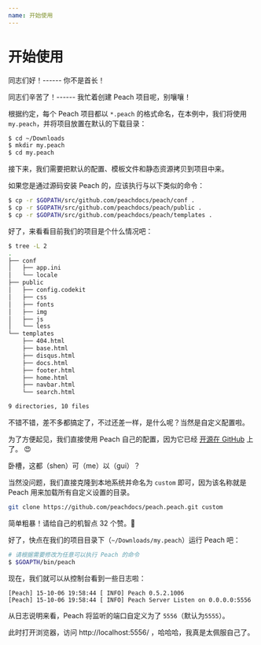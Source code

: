 ```yaml
---
name: 开始使用
---
```


# 开始使用

同志们好！------ 你不是首长！

同志们辛苦了！------ 我忙着创建 Peach 项目呢，别嚷嚷！

根据约定，每个 Peach 项目都以 `*.peach` 的格式命名，在本例中，我们将使用 `my.peach`，并将项目放置在默认的下载目录：

```sh
$ cd ~/Downloads
$ mkdir my.peach
$ cd my.peach
```

接下来，我们需要把默认的配置、模板文件和静态资源拷贝到项目中来。

如果您是通过源码安装 Peach 的，应该执行与以下类似的命令：

```sh
$ cp -r $GOPATH/src/github.com/peachdocs/peach/conf .
$ cp -r $GOPATH/src/github.com/peachdocs/peach/public .
$ cp -r $GOPATH/src/github.com/peachdocs/peach/templates .
```

好了，来看看目前我们的项目是个什么情况吧：

```sh
$ tree -L 2
.
├── conf
│   ├── app.ini
│   └── locale
├── public
│   ├── config.codekit
│   ├── css
│   ├── fonts
│   ├── img
│   ├── js
│   └── less
└── templates
    ├── 404.html
    ├── base.html
    ├── disqus.html
    ├── docs.html
    ├── footer.html
    ├── home.html
    ├── navbar.html
    └── search.html

9 directories, 10 files
```

不错不错，差不多都搞定了，不过还差一样，是什么呢？当然是自定义配置啦。

为了方便起见，我们直接使用 Peach 自己的配置，因为它已经 [开源在 GitHub](https://github.com/peachdocs/peach.peach) 上了。 :heart_eyes:

卧槽，这都（shen）可（me）以（gui）？

当然没问题，我们直接克隆到本地系统并命名为 `custom` 即可，因为该名称就是 Peach 用来加载所有自定义设置的目录。

```sh
git clone https://github.com/peachdocs/peach.peach.git custom
```

简单粗暴！请给自己的机智点 32 个赞。:clap:

好了，快点在我们的项目目录下（`~/Downloads/my.peach`）运行 Peach 吧：

```sh
# 请根据需要修改为任意可以执行 Peach 的命令
$ $GOAPTH/bin/peach
```

现在，我们就可以从控制台看到一些日志啦：

```
[Peach] 15-10-06 19:58:44 [ INFO] Peach 0.5.2.1006
[Peach] 15-10-06 19:58:44 [ INFO] Peach Server Listen on 0.0.0.0:5556
```

从日志说明来看，Peach 将监听的端口自定义为了 `5556`（默认为`5555`）。

此时打开浏览器，访问 http://localhost:5556/ ，哈哈哈，我真是太佩服自己了。